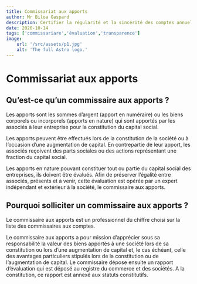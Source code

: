 ```yaml
---
title: Commissariat aux apports
author: Mr Biloa Gaspard
description: Certifier la régularité et la sincérité des comptes annuels des entreprises.
date: 2020-10-14
tags: ['commissariare','évaluation','transparence']
image:
    url: '/src/assets/p1.jpg'
    alt: 'The full Astro logo.'
---
```

# Commissariat aux apports

## Qu’est-ce qu’un commissaire aux apports ?
Les apports sont les sommes d’argent (apport en numéraire) ou les biens corporels ou 
incorporels (apports en nature) qui sont apportés par les associés à leur entreprise pour la 
constitution du capital social.

Les apports peuvent être effectués lors de la constitution de la société ou à l’occasion d’une 
augmentation de capital. En contrepartie de leur apport, les associés reçoivent des parts 
sociales ou des actions représentant une fraction du capital social.

Les apports en nature pouvant constituer tout ou partie du capital social des entreprises, ils 
doivent être évalués. Afin de préserver l’égalité entre associés, présents et à venir, cette 
évaluation est opérée par un expert indépendant et extérieur à la société, le commissaire aux 
apports.

## Pourquoi solliciter un commissaire aux apports ?

Le commissaire aux apports est un professionnel du chiffre choisi sur la liste des commissaires 
aux comptes.

Le commissaire aux apports a pour mission d’apprécier sous sa responsabilité la valeur des 
biens apportés à une société lors de sa constitution ou lors d’une augmentation de capital et, 
le cas échéant, celle des avantages particuliers stipulés lors de la constitution ou de 
l’augmentation de capital. Le commissaire dépose ensuite un rapport d’évaluation qui est 
déposé au registre du commerce et des sociétés. A la constitution, ce rapport est annexé aux 
statuts constitutifs. 